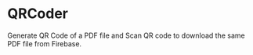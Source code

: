 # QRCoder
Generate QR Code of a PDF file and Scan QR code to download the same PDF file from Firebase.
